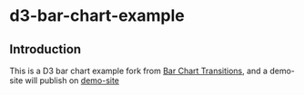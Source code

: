 # d3-bar-chart-example

## Introduction
This is a D3 bar chart example fork from [Bar Chart Transitions](https://observablehq.com/d/d3e0f3933b2d6038),
and a demo-site will publish on [demo-site](https://yillkid.github.io/d3-bar-chart-example/)
